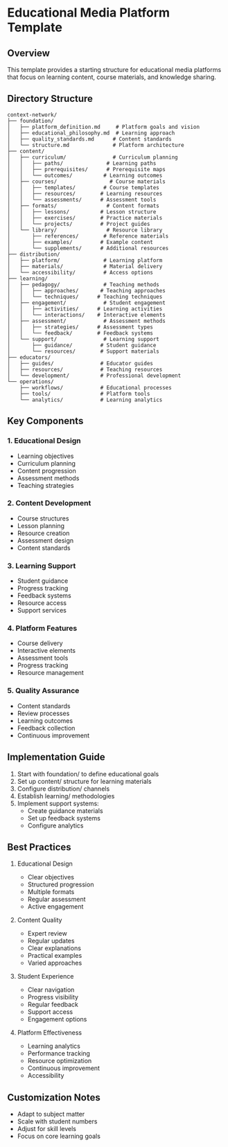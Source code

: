 # Educational Media Platform Template

## Overview
This template provides a starting structure for educational media platforms that focus on learning content, course materials, and knowledge sharing.

## Directory Structure

```
context-network/
├── foundation/
│   ├── platform_definition.md     # Platform goals and vision
│   ├── educational_philosophy.md  # Learning approach
│   ├── quality_standards.md      # Content standards
│   └── structure.md              # Platform architecture
├── content/
│   ├── curriculum/               # Curriculum planning
│   │   ├── paths/              # Learning paths
│   │   ├── prerequisites/      # Prerequisite maps
│   │   └── outcomes/          # Learning outcomes
│   ├── courses/                 # Course materials
│   │   ├── templates/         # Course templates
│   │   ├── resources/        # Learning resources
│   │   └── assessments/      # Assessment tools
│   ├── formats/                # Content formats
│   │   ├── lessons/          # Lesson structure
│   │   ├── exercises/        # Practice materials
│   │   └── projects/         # Project guides
│   └── library/                # Resource library
│       ├── references/        # Reference materials
│       ├── examples/         # Example content
│       └── supplements/      # Additional resources
├── distribution/
│   ├── platform/              # Learning platform
│   ├── materials/             # Material delivery
│   └── accessibility/         # Access options
├── learning/
│   ├── pedagogy/              # Teaching methods
│   │   ├── approaches/       # Teaching approaches
│   │   └── techniques/      # Teaching techniques
│   ├── engagement/            # Student engagement
│   │   ├── activities/      # Learning activities
│   │   └── interactions/    # Interactive elements
│   ├── assessment/            # Assessment methods
│   │   ├── strategies/      # Assessment types
│   │   └── feedback/        # Feedback systems
│   └── support/               # Learning support
│       ├── guidance/         # Student guidance
│       └── resources/        # Support materials
├── educators/
│   ├── guides/               # Educator guides
│   ├── resources/            # Teaching resources
│   └── development/          # Professional development
└── operations/
    ├── workflows/            # Educational processes
    ├── tools/                # Platform tools
    └── analytics/            # Learning analytics
```

## Key Components

### 1. Educational Design
- Learning objectives
- Curriculum planning
- Content progression
- Assessment methods
- Teaching strategies

### 2. Content Development
- Course structures
- Lesson planning
- Resource creation
- Assessment design
- Content standards

### 3. Learning Support
- Student guidance
- Progress tracking
- Feedback systems
- Resource access
- Support services

### 4. Platform Features
- Course delivery
- Interactive elements
- Assessment tools
- Progress tracking
- Resource management

### 5. Quality Assurance
- Content standards
- Review processes
- Learning outcomes
- Feedback collection
- Continuous improvement

## Implementation Guide

1. Start with foundation/ to define educational goals
2. Set up content/ structure for learning materials
3. Configure distribution/ channels
4. Establish learning/ methodologies
5. Implement support systems:
   - Create guidance materials
   - Set up feedback systems
   - Configure analytics

## Best Practices

1. Educational Design
   - Clear objectives
   - Structured progression
   - Multiple formats
   - Regular assessment
   - Active engagement

2. Content Quality
   - Expert review
   - Regular updates
   - Clear explanations
   - Practical examples
   - Varied approaches

3. Student Experience
   - Clear navigation
   - Progress visibility
   - Regular feedback
   - Support access
   - Engagement options

4. Platform Effectiveness
   - Learning analytics
   - Performance tracking
   - Resource optimization
   - Continuous improvement
   - Accessibility

## Customization Notes

- Adapt to subject matter
- Scale with student numbers
- Adjust for skill levels
- Focus on core learning goals
